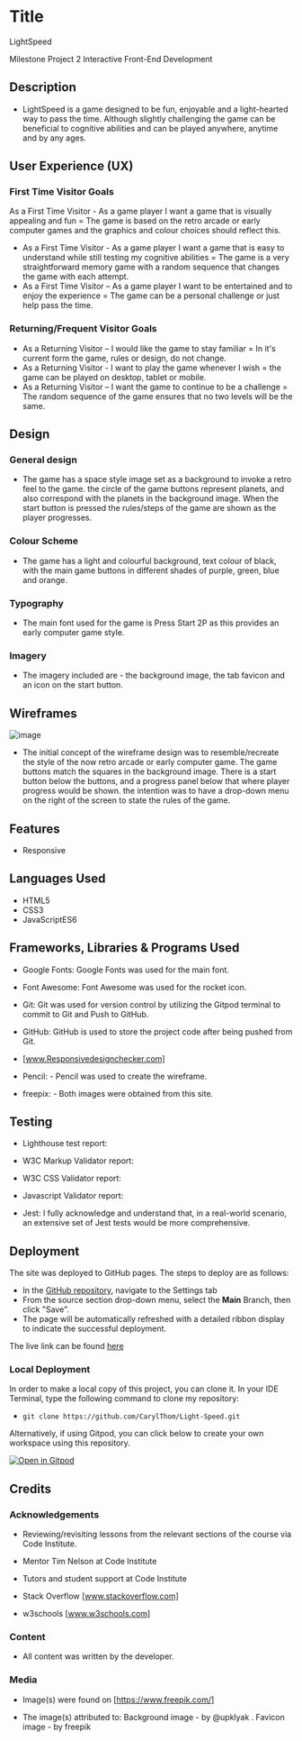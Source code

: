# Title
LightSpeed

Milestone Project 2
Interactive Front-End
Development

## Description

* LightSpeed is a game designed to be fun, enjoyable and a light-hearted way to pass the time. Although slightly challenging the game can be beneficial to cognitive abilities and can be played anywhere, anytime and by any ages. 

 

## User Experience (UX)

### First Time Visitor Goals

As a First Time Visitor - As a game player I want a game that is visually appealing and fun = The game is based on the retro arcade or early computer games and the graphics and colour choices should reflect this.
* As a First Time Visitor - As a game player I want a game that is easy to understand while still testing my cognitive abilities = The game is a very straightforward memory game with a random sequence that changes the game with each attempt. 
* As a First Time Visitor – As a game player I want to be entertained and to enjoy the experience = The game can be a personal challenge or just help pass the time.



### Returning/Frequent Visitor Goals

* As a Returning Visitor – I would like the game to stay familiar = In it's current form the game, rules or design, do not change.
* As a Returning Visitor - I want to play the game whenever I wish = the game can be played on desktop, tablet or mobile. 
* As a Returning Visitor – I want the game to continue to be a challenge = The random sequence of the game ensures that no two levels will be the same.


## Design

### General design

* The game has a space style image set as a background to invoke a retro feel to the game. the circle of the game buttons represent planets, and also correspond with the planets in the background image. When the start button is pressed the rules/steps of the game are shown as the player progresses. 

### Colour Scheme

* The game has a light and colourful background, text colour of black, with the main game buttons in different shades of purple, green, blue and orange.

### Typography

* The main font used for the game is Press Start 2P as this provides an early computer game style.

### Imagery

* The imagery included are - the background image, the tab favicon and an icon on the start button.
## Wireframes

![image](https://user-images.githubusercontent.com/95102264/160589979-1d8d411c-ba54-4620-8d90-5246b3df13b5.png)

* The initial concept of the wireframe design was to resemble/recreate the style of the now retro arcade or early computer game. The game buttons match the squares in the background image. There is a start button below the buttons, and a progress panel below that where player progress would be shown. the intention was to have a drop-down menu on the right of the screen to state the rules of the game.

## Features

* Responsive 

## Languages Used

* HTML5
* CSS3
* JavaScriptES6

## Frameworks, Libraries & Programs Used

* Google Fonts: Google Fonts was used for the main font.

* Font Awesome: Font Awesome was used for the rocket icon.

* Git: Git was used for version control by utilizing the Gitpod terminal to commit to Git and Push to GitHub.

* GitHub: GitHub is used to store the project code after being pushed from Git. 

* [www.Responsivedesignchecker.com]

* Pencil: - Pencil was used to create the wireframe.

* freepix: - Both images were obtained from this site.


## Testing

* Lighthouse test report: 

* W3C Markup Validator report: 

* W3C CSS Validator report:

* Javascript Validator report:

* Jest: I fully acknowledge and understand that, in a real-world scenario, an extensive set of Jest tests would be more comprehensive.

## Deployment

The site was deployed to GitHub pages. The steps to deploy are as follows: 
  - In the [GitHub repository](https://github.com/CarylThom/Light-Speed), navigate to the Settings tab 
  - From the source section drop-down menu, select the **Main** Branch, then click "Save".
  - The page will be automatically refreshed with a detailed ribbon display to indicate the successful deployment.

The live link can be found [here](https://carylthom.github.io/Light-Speed/)

### Local Deployment

In order to make a local copy of this project, you can clone it. In your IDE Terminal, type the following command to clone my repository:

- `git clone https://github.com/CarylThom/Light-Speed.git`

Alternatively, if using Gitpod, you can click below to create your own workspace using this repository.

[![Open in Gitpod](https://gitpod.io/button/open-in-gitpod.svg)](https://gitpod.io/#https://github.com/CarylThom/Light-Speed)

## Credits

### Acknowledgements

* Reviewing/revisiting lessons from the relevant sections of the course via Code Institute. 

* Mentor Tim Nelson at Code Institute

* Tutors and student support at Code Institute

* Stack Overflow [www.stackoverflow.com]

* w3schools [www.w3schools.com]

### Content

* All content was written by the developer.

### Media

* Image(s) were found on [https://www.freepik.com/]

* The image(s) attributed to: Background image - by @upklyak . Favicon image - by freepik
                

